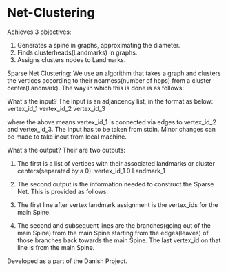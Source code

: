 # Net-Clustering

Achieves 3 objectives:
1. Generates a spine in graphs, approximating the diameter. 
2. Finds clusterheads(Landmarks) in graphs.  
3. Assigns clusters nodes to Landmarks. 

Sparse Net Clustering:
We use an algorithm that takes a graph and clusters the vertices according to their nearness(number of hops) from a cluster center(Landmark). The way in which this is done is as follows:


What's the input?
The input is an adjancency list, in the format as below:
vertex_id_1 vertex_id_2 vertex_id_3

where the above means vertex_id_1 is connected via edges to vertex_id_2 and vertex_id_3. The input has to be taken from stdin. Minor changes can be made to take inout from local machine.

What's the output?
Their are two outputs:
1. The first is a list of vertices with their associated landmarks or cluster centers(separated by a 0):
vertex_id_1 0 Landmark_1

2. The second output is the information needed to construct the Sparse Net. This is provided as follows:
  1. The first line after vertex landmark assignment is the vertex_ids for the main Spine.
  2. The second and subsequent lines are the branches(going out of the main Spine) from the main Spine starting from the edges(leaves) of      those branches back towards the main Spine. The last vertex_id on that line is from the main Spine.
  

Developed as a part of the Danish Project.
